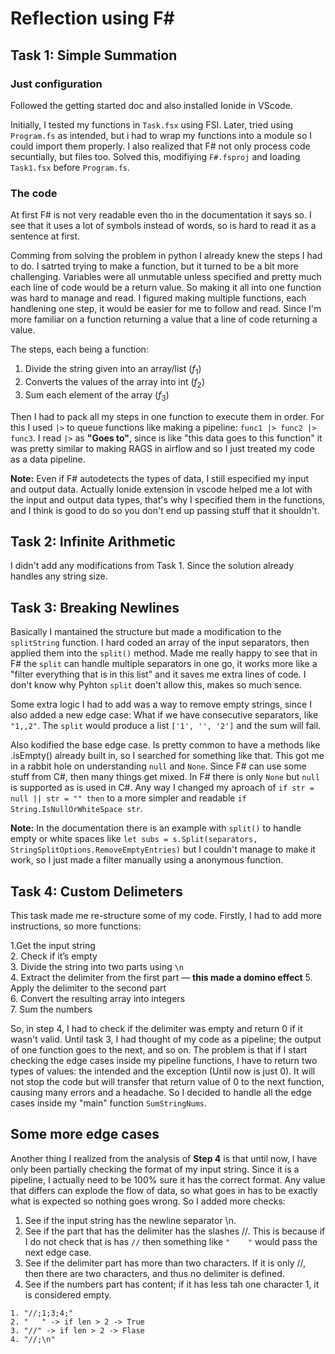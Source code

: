 # Reflection using F#

## Task 1: Simple Summation


### Just configuration
Followed the getting started doc and also installed Ionide in VScode.

Initially, I tested my functions in `Task.fsx` using FSI. Later, tried using `Program.fs` as intended, but i had to wrap my functions into a module so I could import them properly. I also realized that F# not only process code secuntially, but files too. Solved this, modifiying `F#.fsproj` and loading `Task1.fsx` before `Program.fs`.

### The code

At first F# is not very readable even tho in the documentation it says so. I see that it uses a lot of symbols instead of words, so is hard to read it as a sentence at first.

Comming from solving the problem in python I already knew the steps I had to do. I satrted trying to make a function, but it turned to be a bit more challenging. Variables were all unmutable unless specified and pretty much each line of code would be a return value. So making it all into one function was hard to manage and read. I figured making multiple functions, each handlening one step, it would be easier for me to follow and read. Since I'm more familiar on a function returning a value that a line of code returning a value.

The steps, each being a function:

1. Divide the string given into an array/list ($f_1$)
2. Converts the values of the array into int ($f_2$)
3. Sum each element of the array ($f_3$)

Then I had to pack all my steps in one function to execute them in order. For this I used `|>` to queue functions like making a pipeline:
`func1 |> func2 |> func3`.  I read `|>` as **"Goes to"**, since is like "this data goes to this function" it was pretty similar to making RAGS in airflow and so I just treated my code as a data pipeline.

**Note:** Even if F# autodetects the types of data, I still especified my input and output data. Actually Ionide extension in vscode helped me a lot with the input and output data types, that's why I specified them in the functions, and I think is good to do so you don't end up passing stuff that it shouldn't.

## Task 2: Infinite Arithmetic

I didn't add any modifications from Task 1. Since the solution already handles any string size.

## Task 3: Breaking Newlines

Basically I mantained the structure but made a modification to the `splitString` function. I hard coded an array of the input separators, then applied them into the `split()` method. Made me really happy to see that in F# the `split` can handle multiple separators in one go, it works more like a "filter everything that is in this list" and it saves me extra lines of code. I don't know why Pyhton `split` doen't allow this, makes so much sence.

Some extra logic I had to add was a way to remove empty strings, since I also added a new edge case: What if we have consecutive separators, like `"1,,2"`. The `split` would produce a list `['1', '', '2']` and the sum will fail.

Also kodified the base edge case. Is pretty common to have a methods like .isEmpty() already built in, so I searched for something like that. This got me in a rabbit hole on understanding `null` and `None`. Since F# can use some stuff from C#, then many things get mixed. In F# there is only `None` but `null` is supported as is used in C#. Any way I changed my aproach of `if str = null || str = "" then` to a more simpler and readable `if String.IsNullOrWhiteSpace str`.

**Note:** In the documentation there is an example with `split()` to handle empty or white spaces like `let subs = s.Split(separators, StringSplitOptions.RemoveEmptyEntries)` but I couldn't manage to make it work, so I just made a filter manually using a anonymous function.

## Task 4: Custom Delimeters

This task made me re-structure some of my code. Firstly, I had to add more instructions, so more functions:

1.Get the input string  
2. Check if it’s empty  
3. Divide the string into two parts using `\n`  
4. Extract the delimiter from the first part — **this made a domino effect**
5. Apply the delimiter to the second part  
6. Convert the resulting array into integers  
7. Sum the numbers 


So, in step 4, I had to check if the delimiter was empty and return 0 if it wasn't valid. Until task 3, I had thought of my code as a pipeline; the output of one function goes to the next, and so on. The problem is that if I start checking the edge cases inside my pipeline functions, I have to return two types of values: the intended and the exception (Until now is just 0). It will not stop the code but will transfer that return value of 0 to the next function, causing many errors and a headache. So I decided to handle all the edge cases inside my "main" function `SumStringNums`.

## Some more edge cases
Another thing I realized from the analysis of **Step 4** is that until now, I have only been partially checking the format of my input string. Since it is a pipeline, I actually need to be 100% sure it has the correct format. Any value that differs can explode the flow of data, so what goes in has to be exactly what is expected so nothing goes wrong. So I added more checks:

1. See if the input string has the newline separator \n.
2. See if the part that has the delimiter has the slashes //. This is because if I do not check that is has `//` then something like `"    "` would pass the next edge case.
3. See if the delimiter part has more than two characters. If it is only //, then there are two characters, and thus no delimiter is defined.
4. See if the numbers part has content; if it has less tah one character 1, it is considered empty.

```
1. "//;1;3;4;" 
2. "   " -> if len > 2 -> True
3. "//" -> if len > 2 -> Flase
4. "//;\n"
```